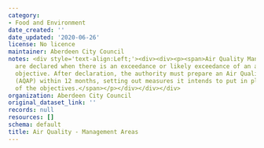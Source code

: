```yaml
---
category:
- Food and Environment
date_created: ''
date_updated: '2020-06-26'
license: No licence
maintainer: Aberdeen City Council
notes: <div style='text-align:Left;'><div><div><p><span>Air Quality Management Areas
  are declared when there is an exceedance or likely exceedance of an air quality
  objective. After declaration, the authority must prepare an Air Quality Action Plan
  (AQAP) within 12 months, setting out measures it intends to put in place in pursuit
  of the objectives.</span></p></div></div></div>
organization: Aberdeen City Council
original_dataset_link: ''
records: null
resources: []
schema: default
title: Air Quality - Management Areas
---
```

